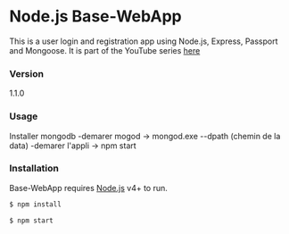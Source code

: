 # Node.js Base-WebApp


This is a user login and registration app using Node.js, Express, Passport and Mongoose. It is part of the YouTube series [here](https://www.youtube.com/watch?v=Z1ktxiqyiLA)

### Version
1.1.0

### Usage

Installer mongodb
  -demarer mogod
    -> mongod.exe --dpath (chemin de la data)
  -demarer l'appli
    -> npm start
### Installation

Base-WebApp requires [Node.js](https://nodejs.org/) v4+ to run.

```sh
$ npm install
```

```sh
$ npm start
```
